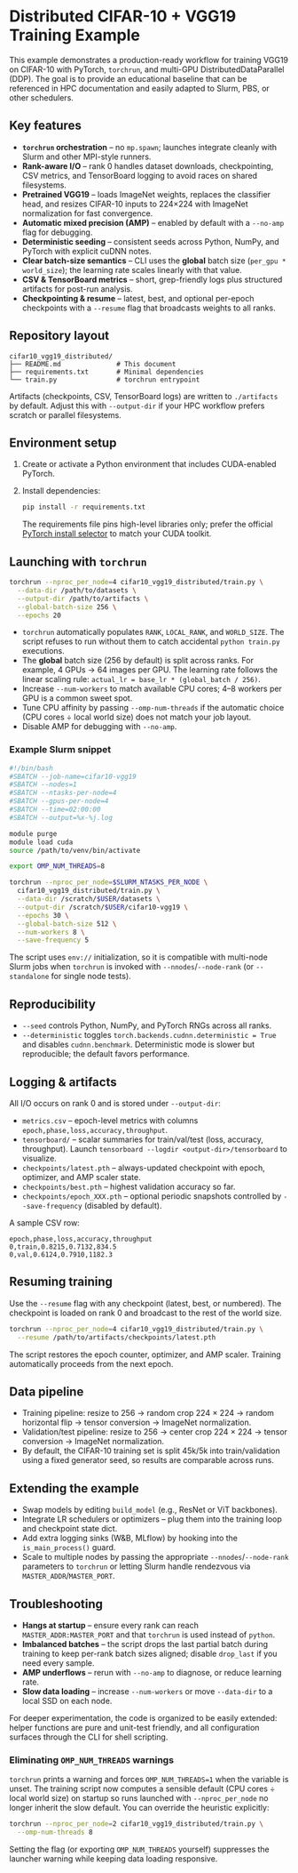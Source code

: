 # Distributed CIFAR-10 + VGG19 Training Example

This example demonstrates a production-ready workflow for training VGG19 on CIFAR-10 with PyTorch, `torchrun`, and multi-GPU DistributedDataParallel (DDP). The goal is to provide an educational baseline that can be referenced in HPC documentation and easily adapted to Slurm, PBS, or other schedulers.

## Key features

* **`torchrun` orchestration** – no `mp.spawn`; launches integrate cleanly with Slurm and other MPI-style runners.
* **Rank-aware I/O** – rank 0 handles dataset downloads, checkpointing, CSV metrics, and TensorBoard logging to avoid races on shared filesystems.
* **Pretrained VGG19** – loads ImageNet weights, replaces the classifier head, and resizes CIFAR-10 inputs to 224×224 with ImageNet normalization for fast convergence.
* **Automatic mixed precision (AMP)** – enabled by default with a `--no-amp` flag for debugging.
* **Deterministic seeding** – consistent seeds across Python, NumPy, and PyTorch with explicit cuDNN notes.
* **Clear batch-size semantics** – CLI uses the **global** batch size (`per_gpu * world_size`); the learning rate scales linearly with that value.
* **CSV & TensorBoard metrics** – short, grep-friendly logs plus structured artifacts for post-run analysis.
* **Checkpointing & resume** – latest, best, and optional per-epoch checkpoints with a `--resume` flag that broadcasts weights to all ranks.

## Repository layout

```
cifar10_vgg19_distributed/
├── README.md              # This document
├── requirements.txt       # Minimal dependencies
└── train.py               # torchrun entrypoint
```

Artifacts (checkpoints, CSV, TensorBoard logs) are written to `./artifacts` by default. Adjust this with `--output-dir` if your HPC workflow prefers scratch or parallel filesystems.

## Environment setup

1. Create or activate a Python environment that includes CUDA-enabled PyTorch.
2. Install dependencies:

   ```bash
   pip install -r requirements.txt
   ```

   The requirements file pins high-level libraries only; prefer the official [PyTorch install selector](https://pytorch.org/get-started/locally/) to match your CUDA toolkit.

## Launching with `torchrun`

```bash
torchrun --nproc_per_node=4 cifar10_vgg19_distributed/train.py \
  --data-dir /path/to/datasets \
  --output-dir /path/to/artifacts \
  --global-batch-size 256 \
  --epochs 20
```

* `torchrun` automatically populates `RANK`, `LOCAL_RANK`, and `WORLD_SIZE`. The script refuses to run without them to catch accidental `python train.py` executions.
* The **global** batch size (256 by default) is split across ranks. For example, 4 GPUs → 64 images per GPU. The learning rate follows the linear scaling rule: `actual_lr = base_lr * (global_batch / 256)`.
* Increase `--num-workers` to match available CPU cores; 4–8 workers per GPU is a common sweet spot.
* Tune CPU affinity by passing `--omp-num-threads` if the automatic choice (CPU cores ÷ local world size) does not match your job layout.
* Disable AMP for debugging with `--no-amp`.

### Example Slurm snippet

```bash
#!/bin/bash
#SBATCH --job-name=cifar10-vgg19
#SBATCH --nodes=1
#SBATCH --ntasks-per-node=4
#SBATCH --gpus-per-node=4
#SBATCH --time=02:00:00
#SBATCH --output=%x-%j.log

module purge
module load cuda
source /path/to/venv/bin/activate

export OMP_NUM_THREADS=8

torchrun --nproc_per_node=$SLURM_NTASKS_PER_NODE \
  cifar10_vgg19_distributed/train.py \
  --data-dir /scratch/$USER/datasets \
  --output-dir /scratch/$USER/cifar10-vgg19 \
  --epochs 30 \
  --global-batch-size 512 \
  --num-workers 8 \
  --save-frequency 5
```

The script uses `env://` initialization, so it is compatible with multi-node Slurm jobs when `torchrun` is invoked with `--nnodes`/`--node-rank` (or `--standalone` for single node tests).

## Reproducibility

* `--seed` controls Python, NumPy, and PyTorch RNGs across all ranks.
* `--deterministic` toggles `torch.backends.cudnn.deterministic = True` and disables `cudnn.benchmark`. Deterministic mode is slower but reproducible; the default favors performance.

## Logging & artifacts

All I/O occurs on rank 0 and is stored under `--output-dir`:

* `metrics.csv` – epoch-level metrics with columns `epoch,phase,loss,accuracy,throughput`.
* `tensorboard/` – scalar summaries for train/val/test (loss, accuracy, throughput). Launch `tensorboard --logdir <output-dir>/tensorboard` to visualize.
* `checkpoints/latest.pth` – always-updated checkpoint with epoch, optimizer, and AMP scaler state.
* `checkpoints/best.pth` – highest validation accuracy so far.
* `checkpoints/epoch_XXX.pth` – optional periodic snapshots controlled by `--save-frequency` (disabled by default).

A sample CSV row:

```
epoch,phase,loss,accuracy,throughput
0,train,0.8215,0.7132,834.5
0,val,0.6124,0.7910,1182.3
```

## Resuming training

Use the `--resume` flag with any checkpoint (latest, best, or numbered). The checkpoint is loaded on rank 0 and broadcast to the rest of the world size.

```bash
torchrun --nproc_per_node=4 cifar10_vgg19_distributed/train.py \
  --resume /path/to/artifacts/checkpoints/latest.pth
```

The script restores the epoch counter, optimizer, and AMP scaler. Training automatically proceeds from the next epoch.

## Data pipeline

* Training pipeline: resize to 256 → random crop 224 × 224 → random horizontal flip → tensor conversion → ImageNet normalization.
* Validation/test pipeline: resize to 256 → center crop 224 × 224 → tensor conversion → ImageNet normalization.
* By default, the CIFAR-10 training set is split 45k/5k into train/validation using a fixed generator seed, so results are comparable across runs.

## Extending the example

* Swap models by editing `build_model` (e.g., ResNet or ViT backbones).
* Integrate LR schedulers or optimizers – plug them into the training loop and checkpoint state dict.
* Add extra logging sinks (W&B, MLflow) by hooking into the `is_main_process()` guard.
* Scale to multiple nodes by passing the appropriate `--nnodes`/`--node-rank` parameters to `torchrun` or letting Slurm handle rendezvous via `MASTER_ADDR`/`MASTER_PORT`.

## Troubleshooting

* **Hangs at startup** – ensure every rank can reach `MASTER_ADDR:MASTER_PORT` and that `torchrun` is used instead of `python`.
* **Imbalanced batches** – the script drops the last partial batch during training to keep per-rank batch sizes aligned; disable `drop_last` if you need every sample.
* **AMP underflows** – rerun with `--no-amp` to diagnose, or reduce learning rate.
* **Slow data loading** – increase `--num-workers` or move `--data-dir` to a local SSD on each node.

For deeper experimentation, the code is organized to be easily extended: helper functions are pure and unit-test friendly, and all configuration surfaces through the CLI for shell scripting.

### Eliminating `OMP_NUM_THREADS` warnings

`torchrun` prints a warning and forces `OMP_NUM_THREADS=1` when the variable is unset. The training script now computes a sensible default (CPU cores ÷ local world size) on startup so runs launched with `--nproc_per_node` no longer inherit the slow default. You can override the heuristic explicitly:

```bash
torchrun --nproc_per_node=2 cifar10_vgg19_distributed/train.py \
  --omp-num-threads 8
```

Setting the flag (or exporting `OMP_NUM_THREADS` yourself) suppresses the launcher warning while keeping data loading responsive.
